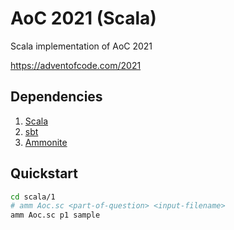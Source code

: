 # AoC 2021 (Scala)

Scala implementation of AoC 2021

https://adventofcode.com/2021

## Dependencies

1. [Scala](https://www.scala-lang.org/download/)
2. [sbt](https://www.scala-sbt.org/)
3. [Ammonite](https://ammonite.io/)

## Quickstart

```bash
cd scala/1
# amm Aoc.sc <part-of-question> <input-filename>
amm Aoc.sc p1 sample
```